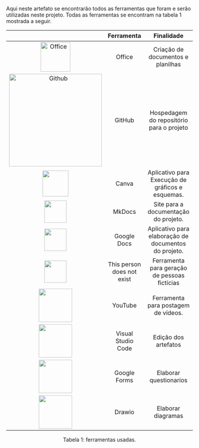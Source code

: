Aqui neste artefato se encontrarão todos as ferramentas que foram e serão utilizadas neste projeto. Todas as ferramentas se encontram na tabela 1 mostrada a seguir.

| | Ferramenta | Finalidade |
| :------: | :----------: | :---------------------------------------------------: |
| <img src="https://user-images.githubusercontent.com/49570180/152993556-2a4bb75e-4c34-4da5-929a-ef3b006370e4.png" width="80" title="Office">| Office | Criação de documentos e planilhas |
| <img src="https://user-images.githubusercontent.com/49570180/152992872-979c7996-a495-410e-bdc9-71509b246191.png" width="250" title="Github">| GitHub | Hospedagem do repositório para o projeto |
|<img src="https://logos-world.net/wp-content/uploads/2020/12/Canva-Logo.png" height= 70 width=70> | Canva | Aplicativo para Execução de gráficos e esquemas. |
|<img src="https://user-images.githubusercontent.com/54439337/178488789-69ddaafc-2d25-4d76-b780-3a90bda82ee6.png" height= 60 width=60> | MkDocs| Site para a documentação do projeto. |
|<img src="https://play-lh.googleusercontent.com/emmbClh_hm0WpWZqJ0X59B8Pz1mKoB9HVLkYMktxhGE6_-30SdGoa-BmYW73RJ8MGZQ" height= 60 width=60> | Google Docs| Aplicativo para elaboração de documentos do projeto. |
|<img src="https://this-person-does-not-exist.com/static/images/fake-3.jpg" height= 60 width=60> | This person does not exist | Ferramenta para geração de pessoas fictícias |
|<img src="https://www.youtube.com/img/desktop/yt_1200.png" height= 90 width=90> | YouTube | Ferramenta para postagem de vídeos. |
|<img src="https://th.bing.com/th/id/OIP.ORnlsvc38UKkWSEyDmZjggHaHa?pid=ImgDet&rs=1" height= 90 width=90> | Visual Studio Code | Edição dos artefatos |
|<img src="https://s2.glbimg.com/Vp4YDBuTHJQm8csdK923W1Atsl4=/1200x/smart/filters:cover():strip_icc()/i.s3.glbimg.com/v1/AUTH_08fbf48bc0524877943fe86e43087e7a/internal_photos/bs/2018/3/3/BbVQrrTAyGz3Ah97ASBQ/google-forms.jpg" height= 90 width=90> | Google Forms | Elaborar questionarios |
|<img src="https://drawio-app.com/wp-content/uploads/2020/11/drawio_logo_RGB_dark_mini_199x50px.png" height= 90 width=90> | Drawio | Elaborar diagramas |

<center> <figcaption>Tabela 1: ferramentas usadas.</figcaption> </center>